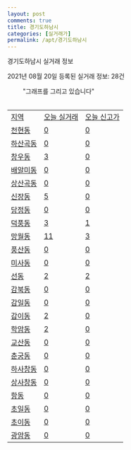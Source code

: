 ```yaml
---
layout: post
comments: true
title: 경기도하남시
categories: [실거래가]
permalink: /apt/경기도하남시
---
```


경기도하남시 실거래 정보

2021년 08월 20일 등록된 실거래 정보: 28건

<script type="text/javascript">
  google.charts.load('current', {'packages':['corechart']});
  google.charts.setOnLoadCallback(drawChart);

  function drawChart() {
    var data = google.visualization.arrayToDataTable([['거래일', '매매', '전월세', '전매'], ['19-10', 0, 0, 3], ['19-11', 0, 0, 2], ['19-12', 0, 0, 7], ['20-01', 0, 0, 5], ['20-02', 0, 0, 4], ['20-03', 0, 0, 2], ['20-04', 0, 0, 1], ['20-05', 0, 0, 1], ['20-06', 0, 0, 3], ['20-07', 18, 51, 0], ['20-08', 90, 236, 0], ['20-09', 172, 591, 0], ['20-10', 186, 538, 1], ['20-11', 248, 594, 1], ['20-12', 383, 624, 0], ['21-01', 379, 989, 0], ['21-02', 185, 762, 0], ['21-03', 194, 752, 0], ['21-04', 134, 463, 1], ['21-05', 271, 1067, 1], ['21-06', 151, 1149, 11], ['21-07', 235, 835, 38], ['21-08', 28, 190, 7]]);

    var options = {
      title: '최근 1년간 유형별 거래량 추이',
      legend: { position: 'bottom' }
    };

    var chart = new google.visualization.LineChart(document.getElementById('columnchart_material'));
    chart.draw(data, (options));
    document.getElementById('loading').style.display = 'none';
  }
</script>

<div id="loading" style="z-index:20; display: block; margin-left: 35px">"그래프를 그리고 있습니다"</div>
<div id="columnchart_material" style="width: 95%; margin-left: -35px; display: block"></div>
<div style="width: 95%; margin-left: -35px; display: block">
      <script async src="https://pagead2.googlesyndication.com/pagead/js/adsbygoogle.js?client=ca-pub-3485438051770037"
          crossorigin="anonymous"></script>
      <ins class="adsbygoogle"
          style="display:block"
          data-ad-format="fluid"
          data-ad-layout-key="-fb+5w+4e-db+86"
          data-ad-client="ca-pub-3485438051770037"
          data-ad-slot="1827090281"></ins>
      <script>
          (adsbygoogle = window.adsbygoogle || []).push({});
      </script>
</div>
<br>
<table class="sortable">
  <tr>
    <td><a href="#">지역</a></td>
    <td><a href="#">오늘 실거래</a></td>
    <td><a href="#">오늘 신고가</a></td>
  </tr>

  
  <tr class="item">
    <td><a href="경기도하남시천현동">천현동</a></td>
    <td><a href="경기도하남시천현동">0</a></td>
    <td><a href="경기도하남시천현동">0</a></td>
  </tr>
    

  <tr class="item">
    <td><a href="경기도하남시하산곡동">하산곡동</a></td>
    <td><a href="경기도하남시하산곡동">0</a></td>
    <td><a href="경기도하남시하산곡동">0</a></td>
  </tr>
    

  <tr class="item">
    <td><a href="경기도하남시창우동">창우동</a></td>
    <td><a href="경기도하남시창우동">3</a></td>
    <td><a href="경기도하남시창우동">0</a></td>
  </tr>
    

  <tr class="item">
    <td><a href="경기도하남시배알미동">배알미동</a></td>
    <td><a href="경기도하남시배알미동">0</a></td>
    <td><a href="경기도하남시배알미동">0</a></td>
  </tr>
    

  <tr class="item">
    <td><a href="경기도하남시상산곡동">상산곡동</a></td>
    <td><a href="경기도하남시상산곡동">0</a></td>
    <td><a href="경기도하남시상산곡동">0</a></td>
  </tr>
    

  <tr class="item">
    <td><a href="경기도하남시신장동">신장동</a></td>
    <td><a href="경기도하남시신장동">5</a></td>
    <td><a href="경기도하남시신장동">0</a></td>
  </tr>
    

  <tr class="item">
    <td><a href="경기도하남시당정동">당정동</a></td>
    <td><a href="경기도하남시당정동">0</a></td>
    <td><a href="경기도하남시당정동">0</a></td>
  </tr>
    

  <tr class="item">
    <td><a href="경기도하남시덕풍동">덕풍동</a></td>
    <td><a href="경기도하남시덕풍동">3</a></td>
    <td><a href="경기도하남시덕풍동">1</a></td>
  </tr>
    

  <tr class="item">
    <td><a href="경기도하남시망월동">망월동</a></td>
    <td><a href="경기도하남시망월동">11</a></td>
    <td><a href="경기도하남시망월동">3</a></td>
  </tr>
    

  <tr class="item">
    <td><a href="경기도하남시풍산동">풍산동</a></td>
    <td><a href="경기도하남시풍산동">0</a></td>
    <td><a href="경기도하남시풍산동">0</a></td>
  </tr>
    

  <tr class="item">
    <td><a href="경기도하남시미사동">미사동</a></td>
    <td><a href="경기도하남시미사동">0</a></td>
    <td><a href="경기도하남시미사동">0</a></td>
  </tr>
    

  <tr class="item">
    <td><a href="경기도하남시선동">선동</a></td>
    <td><a href="경기도하남시선동">2</a></td>
    <td><a href="경기도하남시선동">2</a></td>
  </tr>
    

  <tr class="item">
    <td><a href="경기도하남시감북동">감북동</a></td>
    <td><a href="경기도하남시감북동">0</a></td>
    <td><a href="경기도하남시감북동">0</a></td>
  </tr>
    

  <tr class="item">
    <td><a href="경기도하남시감일동">감일동</a></td>
    <td><a href="경기도하남시감일동">0</a></td>
    <td><a href="경기도하남시감일동">0</a></td>
  </tr>
    

  <tr class="item">
    <td><a href="경기도하남시감이동">감이동</a></td>
    <td><a href="경기도하남시감이동">2</a></td>
    <td><a href="경기도하남시감이동">0</a></td>
  </tr>
    

  <tr class="item">
    <td><a href="경기도하남시학암동">학암동</a></td>
    <td><a href="경기도하남시학암동">2</a></td>
    <td><a href="경기도하남시학암동">0</a></td>
  </tr>
    

  <tr class="item">
    <td><a href="경기도하남시교산동">교산동</a></td>
    <td><a href="경기도하남시교산동">0</a></td>
    <td><a href="경기도하남시교산동">0</a></td>
  </tr>
    

  <tr class="item">
    <td><a href="경기도하남시춘궁동">춘궁동</a></td>
    <td><a href="경기도하남시춘궁동">0</a></td>
    <td><a href="경기도하남시춘궁동">0</a></td>
  </tr>
    

  <tr class="item">
    <td><a href="경기도하남시하사창동">하사창동</a></td>
    <td><a href="경기도하남시하사창동">0</a></td>
    <td><a href="경기도하남시하사창동">0</a></td>
  </tr>
    

  <tr class="item">
    <td><a href="경기도하남시상사창동">상사창동</a></td>
    <td><a href="경기도하남시상사창동">0</a></td>
    <td><a href="경기도하남시상사창동">0</a></td>
  </tr>
    

  <tr class="item">
    <td><a href="경기도하남시항동">항동</a></td>
    <td><a href="경기도하남시항동">0</a></td>
    <td><a href="경기도하남시항동">0</a></td>
  </tr>
    

  <tr class="item">
    <td><a href="경기도하남시초일동">초일동</a></td>
    <td><a href="경기도하남시초일동">0</a></td>
    <td><a href="경기도하남시초일동">0</a></td>
  </tr>
    

  <tr class="item">
    <td><a href="경기도하남시초이동">초이동</a></td>
    <td><a href="경기도하남시초이동">0</a></td>
    <td><a href="경기도하남시초이동">0</a></td>
  </tr>
    

  <tr class="item">
    <td><a href="경기도하남시광암동">광암동</a></td>
    <td><a href="경기도하남시광암동">0</a></td>
    <td><a href="경기도하남시광암동">0</a></td>
  </tr>
    


</table>


    